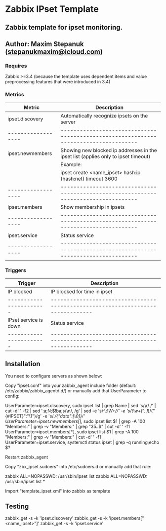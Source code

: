 # Zabbix IPset Template

## Zabbix template for ipset monitoring.

## Author: Maxim Stepanuk (stepanukmaxim@icloud.com)

### Requires

Zabbix >=3.4 (because the template uses dependent items and value preprocessing features that were introduced in 3.4)

### Metrics

|      Metric      | Description                                                                        |
|------------------|------------------------------------------------------------------------------------|
| ipset.discovery  | Automatically recognize ipsets on the server                                       |
|------------------|------------------------------------------------------------------------------------|
| ipset.newmembers | Showing new blocked ip addresses in the ipset list (applies only to ipset timeout) |
|                  | Example:                                                                           |
|                  | ipset create <name_ipset> hash:ip (hash:net) timeout 3600                          |
|------------------|------------------------------------------------------------------------------------|
| ipset.members    | Show membership in ipsets                                                          |
|------------------|------------------------------------------------------------------------------------|
| ipset.service    | Status service                                                                     |
|------------------|------------------------------------------------------------------------------------|

### Triggers

|     Trigger           |  Description                                                                  |
|-----------------------|-------------------------------------------------------------------------------|
| IP blocked            | IP blocked for time in ipset                                                  |
|-----------------------|-------------------------------------------------------------------------------|
| IPset service is down | Status service                                                                |
|-----------------------|-------------------------------------------------------------------------------|

## Installation

You need to configure servers as shown below:

Copy "ipset.conf" into your zabbix_agent include folder (default: /etc/zabbix/zabbix_agentd.d/) or manually add that UserParameter to config:

UserParameter=ipset.discovery, sudo ipset list | grep Name | sed 's/\r/ /' | cut -d' ' -f2 | sed ':a;N;$!ba;s/\n/, /g' | sed -e 's/^.*:\W\+//' -e 's/\(\w\+[^, ]*\)/{"{#IPSET}":"\1"}/g' -e 's/.*/{"data":[\0]}/'
UserParameter=ipset.newmembers[*], sudo ipset list $1 | grep -A 100 "Members:" | grep -v "Members:" | grep "35..$" | cut -d' ' -f1
UserParameter=ipset.members[*], sudo ipset list $1 | grep -A 100 "Members:" | grep -v "Members:" | cut -d' ' -f1
UserParameter=ipset.service, systemctl status ipset | grep -q running;echo $?

Restart zabbix_agent

Copy "zbx_ipset.sudoers" into /etc/sudoers.d or manually add that rule:

zabbix  ALL=NOPASSWD: /usr/sbin/ipset list
zabbix  ALL=NOPASSWD: /usr/sbin/ipset list *

Import "template_ipset.xml" into zabbix as template

## Testing

zabbix_get -s <ip> -k 'ipset.discovery'
zabbix_get -s <ip> -k 'ipset.members["<name_ipset>"]'
zabbix_get -s <ip> -k 'ipset.service'
